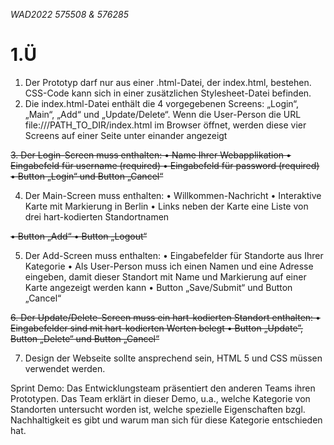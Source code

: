 _WAD2022 575508 & 576285_
# 1.Ü


1. Der Prototyp darf nur aus einer .html-Datei, der index.html, bestehen. CSS-Code kann sich in einer zusätzlichen
Stylesheet-Datei befinden.
2. Die index.html-Datei enthält die 4 vorgegebenen Screens: „Login“, „Main“, „Add“ und „Update/Delete“. Wenn
die User-Person die URL file:///PATH_TO_DIR/index.html im Browser öffnet, werden diese vier Screens auf
einer Seite unter einander angezeigt

~~3. Der Login-Screen muss enthalten:
• Name Ihrer Webapplikation
• Eingabefeld für username (required)
• Eingabefeld für password (required)
• Button „Login“ und Button „Cancel“~~

4. Der Main-Screen muss enthalten:
• Willkommen-Nachricht
• Interaktive Karte mit Markierung in Berlin
• Links neben der Karte eine Liste von drei hart-kodierten Standortnamen

~~• Button „Add“
• Button „Logout“~~

5. Der Add-Screen muss enthalten:
• Eingabefelder für Standorte aus Ihrer Kategorie
• Als User-Person muss ich einen Namen und eine Adresse eingeben, damit dieser Standort mit Name
und Markierung auf einer Karte angezeigt werden kann
• Button „Save/Submit“ und Button „Cancel“

~~6. Der Update/Delete-Screen muss ein hart-kodierten Standort enthalten:
• Eingabefelder sind mit hart-kodierten Werten belegt
• Button „Update”, Button „Delete“ und Button „Cancel“~~

7. Design der Webseite sollte ansprechend sein, HTML 5 und CSS müssen verwendet werden.

Sprint Demo: Das Entwicklungsteam präsentiert den anderen Teams ihren Prototypen. Das Team erklärt in dieser
Demo, u.a., welche Kategorie von Standorten untersucht worden ist, welche spezielle Eigenschaften bzgl.
Nachhaltigkeit es gibt und warum man sich für diese Kategorie entschieden hat.
